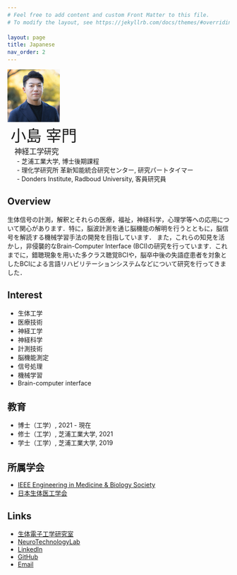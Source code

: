 ```yaml
---
# Feel free to add content and custom Front Matter to this file.
# To modify the layout, see https://jekyllrb.com/docs/themes/#overriding-theme-defaults

layout: page
title: Japanese
nav_order: 2
---
```


<style>
#top p{ 
  display: inline-block;
}
#top #image {
  width: 8.5em;
  padding: 0 0 0 0;
  margin: 0 0 0 0;
  vertical-align: middle;
}
#top #desc {
  width: 32.5em;
  padding: 0 0 0 1.5%;
  margin: 0 0 0 0;
  vertical-align: middle;
}
</style>

<div id='top'>
<p id='image'><img src="./media/DSC05757_2_small.jpeg"></p>
<p id='desc'>
<span style="font-size:2.5em;font-weight: 300;">小島 宰門</span><br>
<span style="font-size:1.2em;font-weight: 500">&ensp;神経工学研究</span><br>
<span style="font-size:1em;">&emsp;- 芝浦工業大学, 博士後期課程</span><br>
<span style="font-size:1em;">&emsp;- 理化学研究所 革新知能統合研究センター, 研究パートタイマー</span><br>
<span style="font-size:1em;">&emsp;- Donders Institute, Radboud University, 客員研究員</span>
</p>
</div>

## Overview
生体信号の計測，解釈とそれらの医療，福祉，神経科学，心理学等への応用について関心があります．特に，脳波計測を通じ脳機能の解明を行うとともに，脳信号を解読する機械学習手法の開発を目指しています．
また，これらの知見を活かし，非侵襲的なBrain-Computer Interface (BCI)の研究を行っています．これまでに，錯聴現象を用いた多クラス聴覚BCIや，脳卒中後の失語症患者を対象としたBCIによる言語リハビリテーションシステムなどについて研究を行ってきました．

## Interest
- 生体工学
- 医療技術
- 神経工学
- 神経科学
- 計測技術
- 脳機能測定
- 信号処理
- 機械学習
- Brain-computer interface


## 教育
- 博士（工学）, 2021 - 現在
- 修士（工学）, 芝浦工業大学, 2021  
- 学士（工学）, 芝浦工業大学, 2019  

## 所属学会
- [IEEE Engineering in Medicine & Biology Society](https://www.embs.org/)
- [日本生体医工学会](http://jsmbe.org/)

## Links
- [生体電子工学研究室](https://www.shibaura-it.ac.jp/faculty/engineering/ele/lab/shinichiro_kanoh.html)
- [NeuroTechnologyLab](https://neurotechlab.socsci.ru.nl/)
- [LinkedIn](https://www.linkedin.com/in/simon-kojima-760948128/)
- [GitHub](https://github.com/simonkojima)
- [Email](mailto:simon.kojima@outlook.com)
